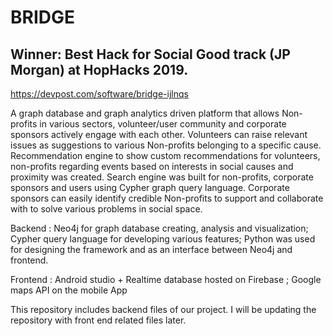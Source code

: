 # BRIDGE

## Winner: Best Hack for Social Good track (JP Morgan) at HopHacks 2019. 
 
 https://devpost.com/software/bridge-ijlnqs

 A graph database and graph analytics driven platform that allows Non-profits in various sectors, volunteer/user community and corporate sponsors actively engage with each other. Volunteers can raise relevant issues as suggestions to various Non-profits belonging to a specific cause. Recommendation engine to show custom recommendations for volunteers, non-profits regarding events based on interests in social causes and proximity was created. Search engine was built for non-profits, corporate sponsors and users using Cypher graph query language. Corporate sponsors can easily identify credible Non-profits to support and collaborate with to solve various problems in social space. 


 Backend : Neo4j for graph database creating, analysis and visualization; Cypher query language for developing various features; Python was used for designing the framework and as an interface between Neo4j and frontend.

 Frontend : Android studio + Realtime database hosted on Firebase ; Google maps API on the mobile App


 This repository includes backend files of our project. I will be updating the repository with front end related files later. 
